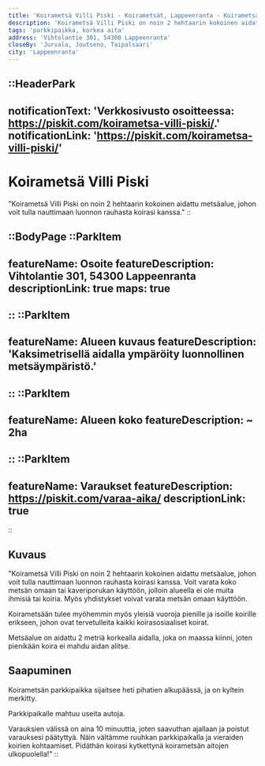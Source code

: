 ```yaml
---
title: 'Koirametsä Villi Piski - Koirametsät, Lappeenranta - Koirametsät.info'
description: 'Koirametsä Villi Piski on noin 2 hehtaarin kokoinen aidattu metsäalue, johon voit tulla nauttimaan luonnon rauhasta koirasi kanssa.'
tags: 'parkkipaikka, korkea aita'
address: 'Vihtolantie 301, 54300 Lappeenranta'
closeBy: 'Jurvala, Joutseno, Taipalsaari'
city: 'Lappeenranta'
---
```


::HeaderPark
---
notificationText: 'Verkkosivusto osoitteessa: https://piskit.com/koirametsa-villi-piski/.'
notificationLink: 'https://piskit.com/koirametsa-villi-piski/'
---
# Koirametsä Villi Piski
"Koirametsä Villi Piski on noin 2 hehtaarin kokoinen aidattu metsäalue, johon voit tulla nauttimaan luonnon rauhasta koirasi kanssa."
::

::BodyPage
::ParkItem
---
featureName: Osoite
featureDescription: Vihtolantie 301, 54300 Lappeenranta
descriptionLink: true
maps: true
---
::
::ParkItem
---
featureName: Alueen kuvaus
featureDescription: 'Kaksimetrisellä aidalla ympäröity luonnollinen metsäympäristö.'
---
::
::ParkItem
---
featureName: Alueen koko
featureDescription: ~ 2ha
---
::
::ParkItem
---
featureName: Varaukset
featureDescription: https://piskit.com/varaa-aika/
descriptionLink: true
---
::
## Kuvaus
"Koirametsä Villi Piski on noin 2 hehtaarin kokoinen aidattu metsäalue, johon voit tulla nauttimaan luonnon rauhasta koirasi kanssa. Voit varata koko metsän omaan tai kaveriporukan käyttöön, jolloin alueella ei ole muita ihmisiä tai koiria. Myös yhdistykset voivat varata metsän omaan käyttöön.

Koirametsään tulee myöhemmin myös yleisiä vuoroja pienille ja isoille koirille erikseen, johon ovat tervetulleita kaikki koirasosiaaliset koirat.

Metsäalue on aidattu 2 metriä korkealla aidalla, joka on maassa kiinni, joten pienikään koira ei mahdu aidan alitse.

## Saapuminen
Koirametsän parkkipaikka sijaitsee heti pihatien alkupäässä, ja on kyltein merkitty.

Parkkipaikalle mahtuu useita autoja.

Varauksien välissä on aina 10 minuuttia, joten saavuthan ajallaan ja poistut varauksesi päätyttyä. Näin vältämme ruuhkan parkkipaikalla ja vieraiden koirien kohtaamiset. Pidäthän koirasi kytkettynä koirametsän aitojen ulkopuolella!"
::